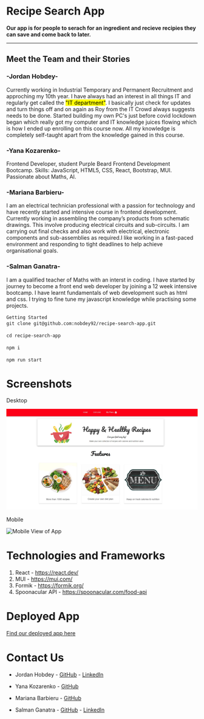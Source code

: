 # Recipe Search App

**Our app is for people to serach for an ingredient and recieve recipies they can save and come back to later.**

---

## Meet the Team and their Stories

### -Jordan Hobdey-

Currently working in Industrial Temporary and Permanent Recruitment and approching my 10th year. I have always had an interest in all things IT and regularly get called the <mark>"IT department"</mark>. I basically just check for updates and turn things off and on again as Roy from the IT Crowd always suggests needs to be done. Started building my own PC's just before covid lockdown began which really got my computer and IT knowledge juices flowing which is how I ended up enrolling on this course now. All my knowledge is completely self-taught apart from the knowledge gained in this course.

### -Yana Kozarenko-

Frontend Developer, student Purple Beard Frontend Development Bootcamp. Skills: JavaScript, HTML5, CSS, React, Bootstrap, MUI. Passionate about Maths, AI.

### -Mariana Barbieru-

I am an electrical technician professional with a passion for technology and have recently started and intensive course in frontend development. Currently working in assembling the company’s products from schematic drawings. This involve producing electrical circuits and sub-circuits. I am carrying out final checks and also work with electrical, electronic components and sub-assemblies as required.I like working in a fast-paced environment and responding to tight deadlines to help achieve organisational goals.

### -Salman Ganatra-

I am a qualified teacher of Maths with an interst in coding. I have started by journey to become a front end web developer by joining a 12 week intensive bootcamp. I have learnt fundamentals of web development such as html and css. I trying to fine tune my javascript knowledge while practising some projects.

```
Getting Started
git clone git@github.com:nobdey92/recipe-search-app.git

cd recipe-search-app

npm i

npm run start
```

# Screenshots

Desktop

![Desktop View of App](./src/img/desktopApp.jpg)

Mobile

![Mobile View of App](./src/img/obileApp.jpg)

# Technologies and Frameworks

1. React - https://react.dev/
2. MUI - https://mui.com/
3. Formik - https://formik.org/
4. Spoonacular API - https://spoonacular.com/food-api

# Deployed App

[Find our deployed app here](https://recipe-search-app-lovat.vercel.app/my-plans)

# Contact Us

- Jordan Hobdey - [GitHub](https://github.com/nobdey92) - [LinkedIn](https://www.linkedin.com/in/jordan-hobdey/)

- Yana Kozarenko - [GitHub](https://github.com/GreenCatInForest)

- Mariana Barbieru - [GitHub](https://github.com/MarianaBarbieru34)

- Salman Ganatra - [GitHub](https://github.com/salubaba10) - [LinkedIn](https://www.linkedin.com/in/salman-ganatra-889614224/)
